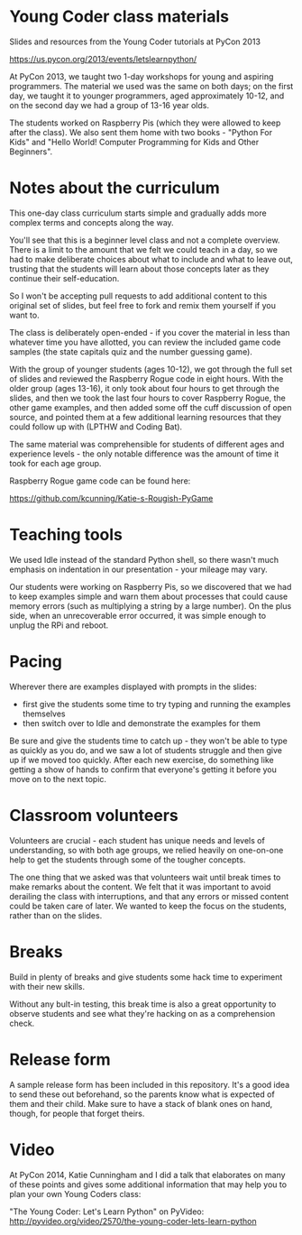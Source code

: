 Young Coder class materials
=====================

Slides and resources from the Young Coder tutorials at PyCon 2013

https://us.pycon.org/2013/events/letslearnpython/

At PyCon 2013, we taught two 1-day workshops for young and aspiring programmers.  The material we used was the same on both days; on the first day, we taught it to younger programmers, aged approximately 10-12, and on the second day we had a group of 13-16 year olds.

The students worked on Raspberry Pis (which they were allowed to keep after the class).  We also sent them home with two books -  "Python For Kids" and "Hello World! Computer Programming for Kids and Other Beginners".

Notes about the curriculum
=======

This one-day class curriculum starts simple and gradually adds more complex terms and concepts along the way.

You'll see that this is a beginner level class and not a complete overview.  There is a limit to the amount that we felt we could teach in a day, so we had to make deliberate choices about what to include and what to leave out, trusting that the students will learn about those concepts later as they continue their self-education.

So I won't be accepting pull requests to add additional content to this original set of slides, but feel free to fork and remix them yourself if you want to.

The class is deliberately open-ended - if you cover the material in less than whatever time you have allotted, you can review the included game code samples (the state capitals quiz and the number guessing game).

With the group of younger students (ages 10-12), we got through the full set of slides and reviewed the Raspberry Rogue code in eight hours.  With the older group (ages 13-16), it only took about four hours to get through the slides, and then we took the last four hours to cover Raspberry Rogue, the other game examples, and then added some off the cuff discussion of open source, and pointed them at a few additional learning resources that they could follow up with (LPTHW and Coding Bat).

The same material was comprehensible for students of different ages and experience levels - the only notable difference was the amount of time it took for each age group.

Raspberry Rogue game code can be found here:

https://github.com/kcunning/Katie-s-Rougish-PyGame


Teaching tools
=======

We used Idle instead of the standard Python shell, so there wasn't much emphasis on indentation in our presentation - your mileage may vary.

Our students were working on Raspberry Pis, so we discovered that we had to keep examples simple and warn them about processes that could cause memory errors (such as multiplying a string by a large number).  On the plus side, when an unrecoverable error occurred, it was simple enough to unplug the RPi and reboot.

Pacing
=======

Wherever there are examples displayed with prompts in the slides:
- first give the students some time to try typing and running the examples themselves
- then switch over to Idle and demonstrate the examples for them

Be sure and give the students time to catch up - they won't be able to type as quickly as you do, and we saw a lot of students struggle and then give up if we moved too quickly.  After each new exercise, do something like getting a show of hands to confirm that everyone's getting it before you move on to the next topic.

Classroom volunteers
=======

Volunteers are crucial - each student has unique needs and levels of understanding, so with both age groups, we relied heavily on one-on-one help to get the students through some of the tougher concepts.

The one thing that we asked was that volunteers wait until break times to make remarks about the content.  We felt that it was important to avoid derailing the class with interruptions, and that any errors or missed content could be taken care of later.  We wanted to keep the focus on the students, rather than on the slides.

Breaks
=======

Build in plenty of breaks and give students some hack time to experiment with their new skills.

Without any bult-in testing, this break time is also a great opportunity to observe students and see what they're hacking on as a comprehension check.

Release form
============

A sample release form has been included in this repository. It's a good idea to send these out beforehand, so the parents know what is expected of them and their child. Make sure to have a stack of blank ones on hand, though, for people that forget theirs.

Video
=====

At PyCon 2014, Katie Cunningham and I did a talk that elaborates on many of these points and gives some additional information that may help you to plan your own Young Coders class:

"The Young Coder: Let's Learn Python" on PyVideo: http://pyvideo.org/video/2570/the-young-coder-lets-learn-python
